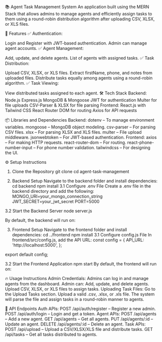 📚 Agent Task Management System
An application built using the MERN Stack that allows admins to manage agents and efficiently assign tasks to them using a round-robin distribution algorithm after uploading CSV, XLSX, or XLS files.

🚀 Features
✅ Authentication:

Login and Register with JWT-based authentication.
Admin can manage agent accounts.
✅ Agent Management:

Add, update, and delete agents.
List of agents with assigned tasks.
✅ Task Distribution:

Upload CSV, XLSX, or XLS files.
Extract firstName, phone, and notes from uploaded files.
Distribute tasks equally among agents using a round-robin algorithm.
✅ Task Viewing:

View distributed tasks assigned to each agent.
🛠️ Tech Stack
Backend:
Node.js
Express.js
MongoDB & Mongoose
JWT for authentication
Multer for file uploads
CSV-Parser & XLSX for file parsing
Frontend:
React.js with Tailwind CSS
React Router DOM for routing
Axios for API requests

📦 Libraries and Dependencies
Backend:
dotenv – To manage environment variables.
mongoose – MongoDB object modeling.
csv-parser – For parsing CSV files.
xlsx – For parsing XLSX and XLS files.
multer – File upload middleware.
jsonwebtoken – For JWT-based authentication.
Frontend:
axios – For making HTTP requests.
react-router-dom – For routing.
react-phone-number-input – For phone number validation.
tailwindcss – For designing the UI.

⚙️ Setup Instructions

1. Clone the Repository
git clone [](https://github.com/SHIKHAR-Bajpai/agent-task-management.git)
cd agent-task-management

3. Backend Setup
Navigate to the backend folder and install dependencies:
cd backend
npm install
3.1 Configure .env File
Create a .env file in the backend directory and add the following:
MONGO_URI=your_mongo_connection_string
JWT_SECRET=your_jwt_secret
PORT=5000

3.2 Start the Backend Server
node server.js

By default, the backend will run on:
[](http://localhost:5000)

3. Frontend Setup
Navigate to the frontend folder and install dependencies:
cd ../frontend
npm install
3.1 Configure config.js File
In frontend/src/config.js, add the API URL:
const config = {
  API_URL: 'http://localhost:5000',
};

export default config;

3.2 Start the Frontend Application
npm start
By default, the frontend will run on:
[](http://localhost:3000)

🔥 Usage Instructions
Admin Credentials:
Admins can log in and manage agents from the dashboard.
Admin can:
Add, update, and delete agents.
Upload CSV, XLSX, or XLS files to assign tasks.
Uploading Task Files:
Go to the Upload Tasks section.
Upload a valid .csv, .xlsx, or .xls file.
The system will parse the file and assign tasks in a round-robin manner to agents.

🧩 API Endpoints
Auth APIs:
POST /api/auth/register – Register a new admin.
POST /api/auth/login – Login and get a token.
Agent APIs:
POST /api/agents – Add a new agent.
GET /api/agents – Get all agents.
PUT /api/agents/:id – Update an agent.
DELETE /api/agents/:id – Delete an agent.
Task APIs:
POST /api/upload – Upload a CSV/XLSX/XLS file and distribute tasks.
GET /api/tasks – Get all tasks distributed to agents.

